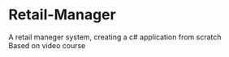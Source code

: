 # Retail-Manager
A retail maneger system, creating a c# application from scratch  
Based on video course
